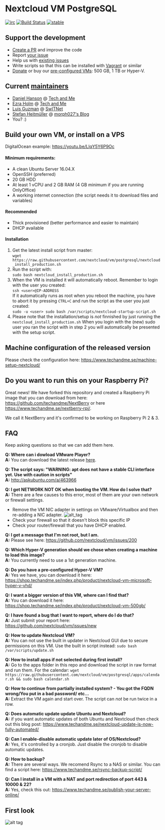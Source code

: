 # Nextcloud VM PostgreSQL
[![irc](https://img.shields.io/badge/irc%20channel-%23techandme%20on%20freenode-blue.svg)](https://webchat.freenode.net/?channels=techandme) [![Build Status](https://travis-ci.org/nextcloud/vm.svg?branch=postgresql)](https://travis-ci.org/nextcloud/vm) [![stable](http://badges.github.io/stability-badges/dist/stable.svg)](http://github.com/badges/stability-badges)

## Support the development
* [Create a PR](https://help.github.com/articles/creating-a-pull-request/) and improve the code
* Report [your issue](https://github.com/nextcloud/vm/issues/new)
* Help us with [existing issues](https://github.com/nextcloud/vm/issues)
* Write scripts so that this can be installed with [Vagrant](https://www.vagrantup.com/docs/getting-started/) or similar
* [Donate](https://shop.techandme.se/index.php/product-category/donate/) or buy our [pre-configured VMs](https://shop.techandme.se/index.php/product-category/virtual-machine/): 500 GB, 1 TB or Hyper-V.

## Current [maintainers](https://github.com/nextcloud/vm/graphs/contributors)
* [Daniel Hanson](https://github.com/enoch85) @ [Tech and Me](https://www.techandme.se)
* [Ezra Holm](https://github.com/ezraholm50) @ [Tech and Me](https://www.techandme.se)
* [Luis Guzman](https://github.com/Ark74) @ [SwITNet](https://switnet.net)
* [Stefan Heitmüller](https://github.com/morph027) @ [morph027's Blog](https://morph027.gitlab.io/)
* You? :)

## Build your own VM, or install on a VPS
DigitalOcean example: https://youtu.be/LlqY5Y6P9Oc

#### Minimum requirements:
* A clean Ubuntu Server 16.04.X
* OpenSSH (preferred)
* 20 GB HDD
* At least 1 vCPU and 2 GB RAM (4 GB minimum if you are running OnlyOffice)
* A working internet connection (the script needs it to download files and variables)

#### Recommended
* Thick provisioned (better performance and easier to maintain)
* DHCP available

#### Installation
1. Get the latest install script from master:<br>
`wget https://raw.githubusercontent.com/nextcloud/vm/postgresql/nextcloud_install_production.sh`
2. Run the script with:<br>
`sudo bash nextcloud_install_production.sh`
3. When the VM is installed it will automatically reboot. Remember to login with the user you created:<br>
`ssh <user>@IP-ADDRESS`<br>
If it automatically runs as root when you reboot the machine, you have to abort it by pressing `CTRL+C` and run the script as the user you just created:<br>
`sudo -u <user> sudo bash /var/scripts/nextcloud-startup-script.sh` <br>
4. Please note that the installation/setup is *not* finnished by just running the `nextcloud_install_production.sh` When you login with the (new) sudo user you ran the script with in step 2 you will automatically be presented with the setup script.

## Machine configuration of the released version
Please check the configuration here: https://www.techandme.se/machine-setup-nextcloud/

## Do you want to run this on your Raspberry Pi?
Great news! We have forked this repository and created a Raspberry Pi image that you can download from here: 
https://github.com/techandme/NextBerry or here https://www.techandme.se/nextberry-rpi/.

We call it NextBerry and it's confirmed to be working on Raspberry Pi 2 & 3.

## FAQ

Keep asking questions so that we can add them here.

**Q: Where can i dowload VMware Player?**
<br />
**A:** You can download the latest release [here](https://my.vmware.com/web/vmware/free#desktop_end_user_computing/vmware_workstation_player/12_0).

**Q: The script says: "WARNING: apt does not have a stable CLI interface yet. Use with caution in scripts"**
<br />
**A:** http://askubuntu.com/a/463966

**Q: I get NETWORK NOT OK when booting the VM. How do I solve that?**
<br />
**A:** There are a few causes to this error, most of them are your own network or firewall settings.
<br />
- Remove the VM NIC adapter in settings on VMware/Virtualbox and then re-adding a NIC adapter.
![alt_tag](https://goo.gl/gWg9JN)
- Check your firewall so that it doesn't block this specific IP
- Check your router/firewall that you have DHCP enabled.

**Q: I get a message that I'm not root, but I am.**
<br />
**A:** Please see here: https://github.com/nextcloud/vm/issues/200

**Q: Which Hyper-V generation should we chose when creating a machine to load this image?**
<br />
**A:** You currently need to use a 1st generation machine.

**Q: Do you have a pre-configured Hyper-V VM?**
<br />
**A:** Yes we have, you can download it here: https://shop.techandme.se/index.php/product/nextcloud-vm-microsoft-hyper-v-vhd/

**Q: I want a bigger version of this VM, where can I find that?**
<br />
**A:** You can download it here: https://shop.techandme.se/index.php/product/nextcloud-vm-500gb/

**Q: I have found a bug that I want to report, where do I do that?**
<br />
**A:** Just submit your report here: https://github.com/nextcloud/vm/issues/new

**Q: How to update Nextcloud VM?**
<br />
**A:** You can not use the built in updater in Nextcloud GUI due to secure permissions on this VM. Use the built in script instead:
`sudo bash /var/scripts/update.sh`

**Q: How to install apps if not selected during first install?**
<br />
**A:** Go to the apps folder in this repo and download the script in raw format and run them. For the calendar:
`wget https://raw.githubusercontent.com/nextcloud/vm/postgresql/apps/calendar.sh && sudo bash calendar.sh`

**Q: How to continue from partially installed system? - You got the FQDN wrong/You put in a bad password/ etc...**
<br />
**A:** Extract the VM again and start over. The script can *not* be run twice in a row.

**Q: Does automatic update update Ubuntu and Nextcloud?**
<br />
**A:** if you want automatic updates of both Ubuntu and Nextcloud then check out this blog post: https://www.techandme.se/nextcloud-update-is-now-fully-automated/

**Q: Can I enable-disable automatic update later of OS/Nextcloud?**
<br />
**A:** Yes, it's controlled by a cronjob. Just disable the cronjob to disable automatic updates.

**Q: How to backup?**
<br />
**A:** There are several ways. We recomend Rsync to a NAS or similar. You can find a script here: https://www.techandme.se/rsync-backup-script/

**Q:  Can I install in a VM with a NAT and port redirection of port 443 & 10000 & 22?**
<br />
**A:** Yes, check this out: https://www.techandme.se/publish-your-server-online/

## First look

![alt tag](https://raw.githubusercontent.com/nextcloud/screenshots/master/vm/first-look.jpg)
